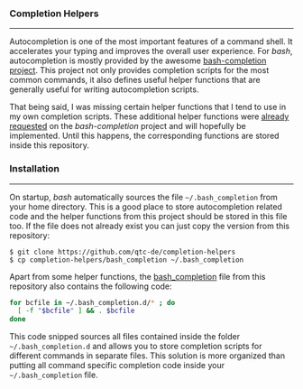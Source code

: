 ### Completion Helpers

----

Autocompletion is one of the most important features of a command shell. It accelerates
your typing and improves the overall user experience. For *bash*, autocompletion is mostly
provided by the awesome [bash-completion project](https://github.com/scop/bash-completion).
This project not only provides completion scripts for the most common commands, it also defines
useful helper functions that are generally useful for writing autocompletion scripts.

That being said, I was missing certain helper functions that I tend to use in my own completion
scripts. These additional helper functions were [already requested](https://github.com/scop/bash-completion/issues/432)
on the *bash-completion* project and will hopefully be implemented. Until this happens, the
corresponding functions are stored inside this repository.


### Installation

----

On startup, *bash* automatically sources the file ``~/.bash_completion`` from your home directory. 
This is a good place to store autocompletion related code and the helper functions from this project
should be stored in this file too. If the file does not already exist you can just copy the version
from this repository:

```console
$ git clone https://github.com/qtc-de/completion-helpers
$ cp completion-helpers/bash_completion ~/.bash_completion
```

Apart from some helper functions, the [bash_completion](./bash_completion) file from this repository
also contains the following code:

```bash
for bcfile in ~/.bash_completion.d/* ; do
  [ -f "$bcfile" ] && . $bcfile
done
```

This code snipped sources all files contained inside the folder ``~/.bash_completion.d`` and allows
you to store completion scripts for different commands in separate files. This solution is more organized
than putting all command specific completion code inside your ``~/.bash_completion`` file.
